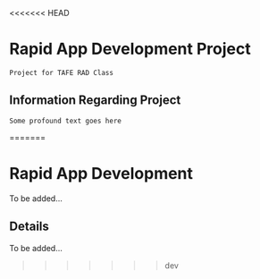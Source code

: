 <<<<<<< HEAD
# Rapid App Development Project
```
Project for TAFE RAD Class
```
## Information Regarding Project
```
Some profound text goes here
```
=======
# Rapid App Development
To be added...
## Details
To be added...
>>>>>>> dev

